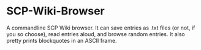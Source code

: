# SCP-Wiki-Browser
 A commandline SCP Wiki browser. It can save entries as .txt files (or not, if you so choose), read entries aloud, and browse random entries. It also pretty prints blockquotes in an ASCII frame. 

